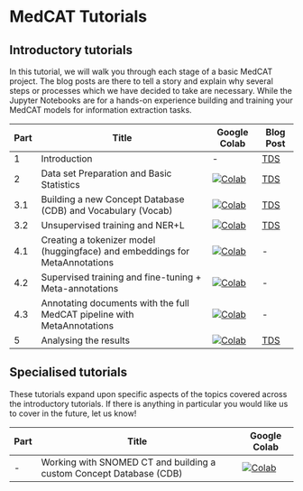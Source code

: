 # MedCAT Tutorials

## Introductory tutorials

In this tutorial, we will walk you through each stage of a basic MedCAT project. The blog posts are there to tell a story and explain why several steps or processes which we have decided to take are necessary. While the Jupyter Notebooks are for a hands-on experience building and training your MedCAT models for information extraction tasks.

| Part | Title                                                                       | Google Colab                                                                       | Blog Post |
| ---- |-----------------------------------------------------------------------------|------------------------------------------------------------------------------------|-----------|
| 1    | Introduction                                                                | -                                                                                  | [TDS](https://towardsdatascience.com/medcat-introduction-analyzing-electronic-health-records-e1c420afa13a)         |
| 2    | Data set Preparation and Basic Statistics                                   | [![Colab](https://colab.research.google.com/assets/colab-badge.svg)](https://colab.research.google.com/github/CogStack/MedCATtutorials/blob/main/notebooks/introductory/Part_2_Dataset_Analysis_and_Preparation.ipynb) | [TDS](https://towardsdatascience.com/medcat-dataset-analysis-and-preparation-be8bc910bd6d)         |
| 3.1  | Building a new Concept Database (CDB) and Vocabulary (Vocab)                | [![Colab](https://colab.research.google.com/assets/colab-badge.svg)](https://colab.research.google.com/github/CogStack/MedCATtutorials/blob/main/notebooks/introductory/Part_3_1_Building_a_Concept_Database_and_Vocabulary.ipynb) | [TDS](https://towardsdatascience.com/medcat-extracting-diseases-from-electronic-health-records-f53c45b3d1c1)         |
| 3.2  | Unsupervised training and NER+L                                             | [![Colab](https://colab.research.google.com/assets/colab-badge.svg)](https://colab.research.google.com/github/CogStack/MedCATtutorials/blob/main/notebooks/introductory/Part_3_2_Extracting_Diseases_from_Electronic_Health_Records.ipynb) | [TDS](https://towardsdatascience.com/medcat-extracting-diseases-from-electronic-health-records-f53c45b3d1c1)         |
| 4.1  | Creating a tokenizer model (huggingface) and embeddings for MetaAnnotations | [![Colab](https://colab.research.google.com/assets/colab-badge.svg)](https://colab.research.google.com/github/CogStack/MedCATtutorials/blob/main/notebooks/introductory/Part_4_1_ByteLevelBPETokenizer_and_Embeddings.ipynb) | -         |
| 4.2  | Supervised training and fine-tuning + Meta-annotations                      | [![Colab](https://colab.research.google.com/assets/colab-badge.svg)](https://colab.research.google.com/github/CogStack/MedCATtutorials/blob/main/notebooks/introductory/Part_4_2_Supervised_Training_and_Meta_annotations.ipynb) | -         |
| 4.3  | Annotating documents with the full MedCAT pipeline with MetaAnnotations     | [![Colab](https://colab.research.google.com/assets/colab-badge.svg)](https://colab.research.google.com/github/CogStack/MedCATtutorials/blob/main/notebooks/introductory/Part_4_3_Annotating_documents_with_the_full_MedCAT_pipeline_with_MetaAnnotations.ipynb) | -         |
| 5    | Analysing the results                                                       | [![Colab](https://colab.research.google.com/assets/colab-badge.svg)](https://colab.research.google.com/github/CogStack/MedCATtutorials/blob/main/notebooks/introductory/Part_5_Prevalence_of_Physical_and_Mental_Diseases.ipynb) | [TDS](https://towardsdatascience.com/prevalence-of-physical-and-mental-diseases-450c0f4f5851)         |


## Specialised tutorials

These tutorials expand upon specific aspects of the topics covered across the introductory tutorials. If there is anything in particular you would like us to cover in the future, let us know!

| Part | Title                                                             | Google Colab                                                                                 |
| ---- |-------------------------------------------------------------------|----------------------------------------------------------------------------------------------|
| -    |Working with SNOMED CT and building a custom Concept Database (CDB)| [![Colab](https://colab.research.google.com/assets/colab-badge.svg)](https://colab.research.google.com/github/CogStack/MedCATtutorials/blob/main/notebooks/specialised/Preprocessing_SNOMED_CT.ipynb)|